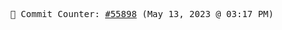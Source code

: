 <p align="center">
    <samp>
        📮 Commit Counter: <a href="https://github.com/Javascript-void0/Javascript-void0/commits/main">#55898</a> (May 13, 2023 @ 03:17 PM)
    </samp>
</p>